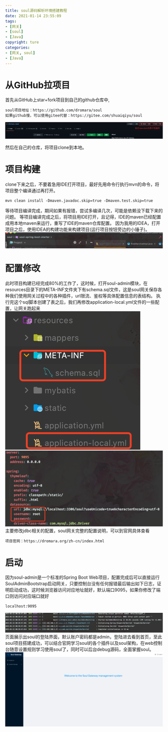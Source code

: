 ```yaml
---
title: soul源码解析环境搭建教程
date: 2021-01-14 23:55:09
tags: 
- [网关]
- [soul]
- [Java]
copyright: ture
categories: 
- [网关, soul]
- [Java]
---
```

# 从GitHub拉项目
首先从GitHub上star+fork项目到自己的github仓库中,
```
soul项目地址：https://github.com/dromara/soul
如果github慢，可以使用gitee代替：https://gitee.com/shuaiqiyu/soul
```
<!--more-->
![](soul源码解析环境搭建教程/star+fork.png)

然后在自己的仓库，将项目clone到本地。
# 项目构建
clone下来之后，不要着急用IDE打开项目，最好先用命令行执行mvn的命令，将项目整个编译通过再打开。
```
mvn clean install -Dmaven.javadoc.skip=true -Dmaven.test.skip=true
```
等待项目编译完成，期间如果有报错，尝试多编译几次，可能是依赖没下载下来的问题。
等项目编译完成之后，将项目用IDE打开，且记得，IDE的maven已经配置成用本地maven来运行，重写了IDE的maven仓库配置。
因为我用的IDEA，打开项目之后，使用IDEA的构建功能来构建项目(运行项目按钮旁边的小锤子)。
![](soul源码解析环境搭建教程/build.png)
# 配置修改
此时项目构建已经完成80%的工作了，这时候，打开soul-admin模块，在resources目录下的META-INF文件夹下有schema.sql文件，这是soul网关保存各种我们使用网关过程中的各种插件，url限流、鉴权等具体配置信息的表结构。
执行完这个sql脚本创建了表之后，我们再修改application-local.yml文件的一些配置，让网关跑起来
![](soul源码解析环境搭建教程/config.png)
![](soul源码解析环境搭建教程/jdbc-config.png)
主要修改jdbc相关的配置，soul网关完整的配置说明，可以到官网具体查看
```
项目官网：https://dromara.org/zh-cn/index.html
```
# 启动
因为soul-admin是一个标准的Spring Boot Web项目，配置完成后可以直接运行SoulAdminBootstrap启动网关，只要控制台没有任何报错最后输出如下日志，证明启动成功，这时候浏览器访问对应地址就好，默认端口9095，如果你修改了端口则访问对应端口就好
```
localhost:9095
```
![](soul源码解析环境搭建教程/startup.png)
页面展示出soul的登陆界面，默认账户密码都是admin，登陆进去看到首页，至此soul项目搭建成功，可以结合官网学习soul的各个插件以及soul架构，在web控制台随意设置规则学习使用soul了，同时可以后台debug源码，全面掌握soul。
![](soul源码解析环境搭建教程/index.png)
